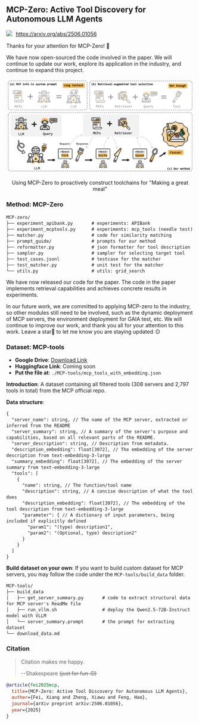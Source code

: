 ## MCP-Zero: Active Tool Discovery for Autonomous LLM Agents

<div style="display: flex; align-items: center; gap: 10px; margin-bottom: 10px;">
  <!-- <img src="assets/robot.png" alt="MCP-Zero Robot" width="24" height="24"> -->
  <a href="https://arxiv.org/abs/2506.01056">
    <img src="https://img.shields.io/badge/Paper-arXiv-red">
  </a>
  <a href="https://arxiv.org/abs/2506.01056">
    https://arxiv.org/abs/2506.01056
  </a>
</div>


Thanks for your attention for MCP-Zero! 🤗

We have now open-sourced the code involved in the paper. We will continue to update our work, explore its application in the industry, and continue to expand this project.


<div align="center">
  <img src="assets/fig1.png" alt="MCP-Zero workflow">
  <p> Using MCP-Zero to proactively construct toolchains for "Making a great meal"</p>
</div>


### Method: MCP-Zero

```
MCP-zero/
├── experiment_apibank.py       # experiments: APIBank
├── experiment_mcptools.py      # experiments: mcp_tools (needle test)
├── matcher.py                  # code for similarity matching
├── prompt_guide/               # prompts for our method
├── reformatter.py              # json formatter for tool description
├── sampler.py                  # sampler for selecting target tool
├── test_cases.jsonl            # testcase for the matcher
├── test_matcher.py             # unit test for the matcher
└── utils.py                    # utils: grid_search
```

We have now released our code for the paper. The code in the paper implements retrieval capabilities and achieves concrete results in experiments.

In our future work, we are committed to applying MCP-zero to the industry, so other modules still need to be involved, such as the dynamic deployment of MCP servers, the environment deployment for GAIA test, etc. We will continue to improve our work, and thank you all for your attention to this work. Leave a star🌟 to let me know you are staying updated :D



### Dataset: MCP-tools

- **Google Drive**: [Download Link](https://drive.google.com/file/d/1RjBGU-AGdHdhUABoeYSztbfQlD0hjUBn/view?usp=sharing)
- **Huggingface Link**: Coming soon
- **Put the file at**: `./MCP-tools/mcp_tools_with_embedding.json`


**Introduction**: A dataset containing all filtered tools (308 servers and 2,797 tools in total) from the MCP official repo.

**Data structure**:
```
{
  "server_name": string, // The name of the MCP server, extracted or inferred from the README
  "server_summary": string, // A summary of the server's purpose and capabilities, based on all relevant parts of the README.
  "server_description": string, // Description from metadata. 
  "description_embedding": float[3072], // The embedding of the server description from text-embedding-3-large
  "summary_embedding": float[3072], // The embedding of the server summary from text-embedding-3-large
  "tools": [
    {
      "name": string, // The function/tool name
      "description": string, // A concise description of what the tool does
      "description_embedding": float[3072], // The embedding of the tool description from text-embedding-3-large
      "parameter": { // A dictionary of input parameters, being included if explicitly defined
        "param1": "(type) description1",
        "param2": "(Optional, type) description2"
      }
    }
  ]
}
```

**Build dataset on your own**: If you want to build custom dataset for MCP servers, you may follow the code under the `MCP-tools/build_data` folder.

```
MCP-tools/
├── build_data
│   ├── get_server_summary.py       # code to extract structural data for MCP server's ReadMe file
│   ├── run_vllm.sh                 # deploy the Qwen2.5-72B-Instruct model with VLLM
│   └── server_summary.prompt       # the prompt for extracting dataset
└── download_data.md
```


### Citation

> Citation makes me happy.
> 
>   --Shakespeare
>   ~~(just for fun :D)~~

```bibtex
@article{fei2025mcp,
  title={MCP-Zero: Active Tool Discovery for Autonomous LLM Agents},
  author={Fei, Xiang and Zheng, Xiawu and Feng, Hao},
  journal={arXiv preprint arXiv:2506.01056},
  year={2025}
}
```

